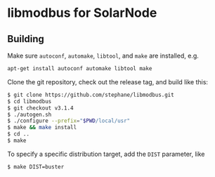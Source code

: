 # libmodbus for SolarNode

## Building

Make sure `autoconf`, `automake`, `libtool`, and `make` are installed, e.g.

```sh
apt-get install autoconf automake libtool make
```

Clone the git repository, check out the release tag, and build like this:

```sh
$ git clone https://github.com/stephane/libmodbus.git
$ cd libmodbus
$ git checkout v3.1.4
$ ./autogen.sh
$ ./configure --prefix="$PWD/local/usr"
$ make && make install
$ cd ..
$ make
```

To specify a specific distribution target, add the `DIST` parameter, like

```sh
$ make DIST=buster
```
